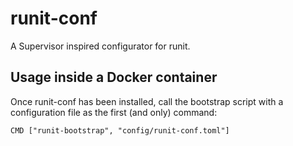 # runit-conf

A Supervisor inspired configurator for runit.

## Usage inside a Docker container

Once runit-conf has been installed, call the bootstrap script with a configuration
file as the first (and only) command:

```docker
CMD ["runit-bootstrap", "config/runit-conf.toml"]
```
